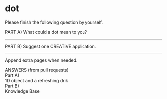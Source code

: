 # dot
Please finish the following question by yourself.

PART A) What could a dot mean to you?
_______________________________________________
PART B) Suggest one CREATIVE application.
_______________________________________________

Append extra pages when needed. <br />

ANSWERS (from pull requests) <br />
Part A) <br />
1D object and a refreshing drik <br />
Part B) <br />
Knowledge Base <br />
